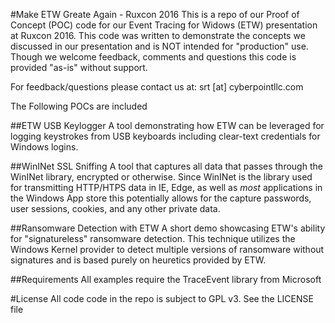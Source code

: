 
#Make ETW Greate Again - Ruxcon 2016
This is a repo of our Proof of Concept (POC) code for our Event Tracing for Widows (ETW) 
presentation at Ruxcon 2016. This code was written to demonstrate the concepts we 
discussed in our presentation and is NOT intended for "production" use. Though we welcome 
feedback, comments and questions this code is provided "as-is" without support.

For feedback/questions please contact us at: 
srt [at] cyberpointllc.com


The Following POCs are included

##ETW USB Keylogger
A tool demonstrating how ETW can be leveraged for logging keystrokes from USB keyboards 
including clear-text credentials for Windows logins.

##WinINet SSL Sniffing
A tool that captures all data that passes through the WinINet library, encrypted or otherwise. 
Since WinINet is the library used for transmitting HTTP/HTPS data in IE, Edge, as well as *most* 
applications in the Windows App store this potentially allows for the capture passwords, user 
sessions, cookies, and any other private data. 

##Ransomware Detection with ETW
A short demo showcasing ETW's ability for "signatureless" ransomware detection. This technique 
utilizes the Windows Kernel provider to detect multiple versions of ransomware without signatures 
and is based purely on heuretics provided by ETW. 

##Requirements
All examples require the TraceEvent library from Microsoft

#License 
All code code in the repo is subject to GPL v3. See the LICENSE file

